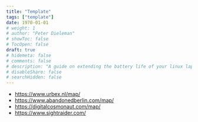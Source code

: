 ```yaml
---
title: "Template"
tags: ["template"]
date: 1970-01-01
# weight: 1
# author: "Peter Dieleman"
# showToc: false
# TocOpen: false
draft: true
# hidemeta: false
# comments: false
# description: "A guide on extending the battery life of your linux laptop"
# disableShare: false
# searchHidden: false
---
```


- <https://www.urbex.nl/map/>
- <https://www.abandonedberlin.com/map/>
- <https://digitalcosmonaut.com/map/>
- <https://www.sightraider.com/>
